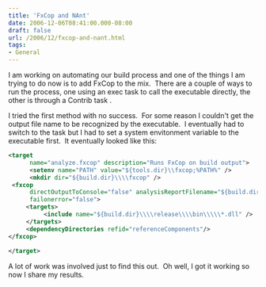 ```yaml
---
title: 'FxCop and NAnt'
date: 2006-12-06T08:41:00.000-08:00
draft: false
url: /2006/12/fxcop-and-nant.html
tags: 
- General
---
```


I am working on automating our build process and one of the things I am trying to do now is to add FxCop to the mix.  There are a couple of ways to run the process, one using an exec task to call the executable directly, the other is through a Contrib task <fxcop>.

I tried the first method with no success.  For some reason I couldn't get the output file name to be recognized by the executable.  I eventually had to switch to the <fxcop> task but I had to set a system envitonment variable to the executable first.  It eventually looked like this:

```xml
<target
      name="analyze.fxcop" description="Runs FxCop on build output">  
      <setenv name="PATH" value="${tools.dir}\\fxcop;%PATH%" />  
      <mkdir dir="${build.dir}\\\\fxcop" />  
 <fxcop
      directOutputToConsole="false" analysisReportFilename="${build.dir}\\\\fxcop\\\\fxcop.xml"
      failonerror="false">  
     <targets>  
          <include name="${build.dir}\\\\release\\\\bin\\\\\*.dll" />  
     </targets>  
     <dependencyDirectories refid="referenceComponents"/>  
</fxcop>  
  
</target>
```  

A lot of work was involved just to find this out.  Oh well, I got it working so now I share my results.